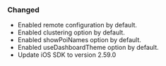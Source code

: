 ### Changed
- Enabled remote configuration by default.
- Enabled clustering option by default.
- Enabled showPoiNames option by default.
- Enabled useDashboardTheme option by default.
- Update iOS SDK to version 2.59.0

